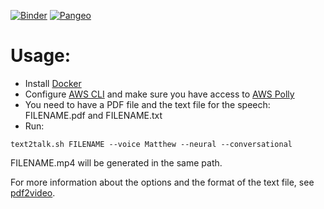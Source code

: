 [![Binder](https://mybinder.org/badge_logo.svg)](https://mybinder.org/v2/gh/eLearningHub/pdf2video/main)
[![Pangeo](https://binder.pangeo.io/badge.svg)](https://binder.pangeo.io/v2/gh/eLearningHub/pdf2video/main)

# Usage: 

* Install [Docker](https://docs.docker.com/get-docker/)
* Configure [AWS CLI](https://docs.aws.amazon.com/cli/latest/userguide/cli-chap-install.html) and make sure you have access to [AWS Polly](https://docs.aws.amazon.com/polly/latest/dg/setting-up.html)
* You need to have a PDF file and the text file for the speech: FILENAME.pdf and FILENAME.txt
* Run:
```
text2talk.sh FILENAME --voice Matthew --neural --conversational
```
FILENAME.mp4 will be generated in the same path.

For more information about the options and the format of the text file, see [pdf2video](https://github.com/tjunttila/pdf2video).

